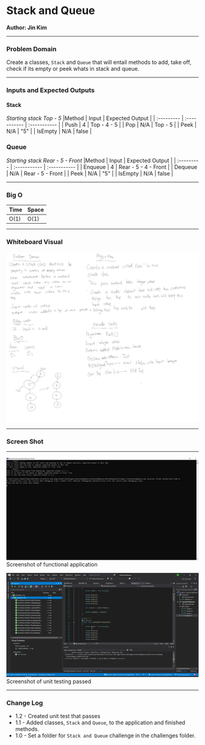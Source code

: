 # **Stack and Queue**

**Author: Jin Kim**

---

### Problem Domain

Create a classes, `Stack` and `Queue` that will entail methods to add, take off, check if its empty or peek whats in stack and queue.

---

### Inputs and Expected Outputs

#### Stack
*Starting stack Top - 5*
|Method | Input | Expected Output |
| :--------- | :----------- | :----------- |
| Push | 4 |  Top - 4 - 5 |
| Pop | N/A | Top - 5 |
| Peek | N/A | "5" |
| IsEmpty | N/A | false |

### Queue
*Starting stack Rear - 5 - Front*
|Method | Input | Expected Output |
| :--------- | :----------- | :----------- |
| Enqueue | 4 |  Rear - 5 - 4 - Front |
| Dequeue | N/A | Rear - 5 - Front |
| Peek | N/A | "5" |
| IsEmpty | N/A | false |


---

### Big O


| Time | Space |
| :----------- | :----------- |
| O(1) | O(1) |


---


### Whiteboard Visual
![White Board](../../assets/StackNQueue/whiteboards.png)


---

### Screen Shot
---
![Application Demo](../../assets/StackNQueue/application-running.png)
Screenshot of functional application

![Unit Testing](../../assets/StackNQueue/unit-test.png)
Screenshot of unit testing passed

---
### Change Log
- 1.2 - Created unit test that passes
- 1.1 - Added classes, `Stack` and `Queue`, to the application and finished methods.
- 1.0 - Set a folder for `Stack and Queue` challenge in the challenges folder.

